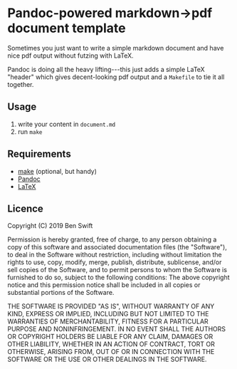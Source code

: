 # Pandoc-powered markdown->pdf document template

Sometimes you just want to write a simple markdown document and have nice pdf
output without futzing with LaTeX.

Pandoc is doing all the heavy lifting---this just adds a simple LaTeX "header"
which gives decent-looking pdf output and a `Makefile` to tie it all together.

## Usage

1. write your content in `document.md`
2. run `make`

## Requirements

- [make](https://www.gnu.org/software/make/) (optional, but handy)
- [Pandoc](https://pandoc.org)
- [LaTeX](https://www.latex-project.org)

## Licence

Copyright (C) 2019  Ben Swift

Permission is hereby granted, free of charge, to any person obtaining a copy
of this software and associated documentation files (the "Software"), to deal
in the Software without restriction, including without limitation the rights
to use, copy, modify, merge, publish, distribute, sublicense, and/or sell
copies of the Software, and to permit persons to whom the Software is
furnished to do so, subject to the following conditions:
The above copyright notice and this permission notice shall be included in
all copies or substantial portions of the Software.

THE SOFTWARE IS PROVIDED "AS IS", WITHOUT WARRANTY OF ANY KIND, EXPRESS OR
IMPLIED, INCLUDING BUT NOT LIMITED TO THE WARRANTIES OF MERCHANTABILITY,
FITNESS FOR A PARTICULAR PURPOSE AND NONINFRINGEMENT. IN NO EVENT SHALL THE
AUTHORS OR COPYRIGHT HOLDERS BE LIABLE FOR ANY CLAIM, DAMAGES OR OTHER
LIABILITY, WHETHER IN AN ACTION OF CONTRACT, TORT OR OTHERWISE, ARISING FROM,
OUT OF OR IN CONNECTION WITH THE SOFTWARE OR THE USE OR OTHER DEALINGS IN
THE SOFTWARE.
